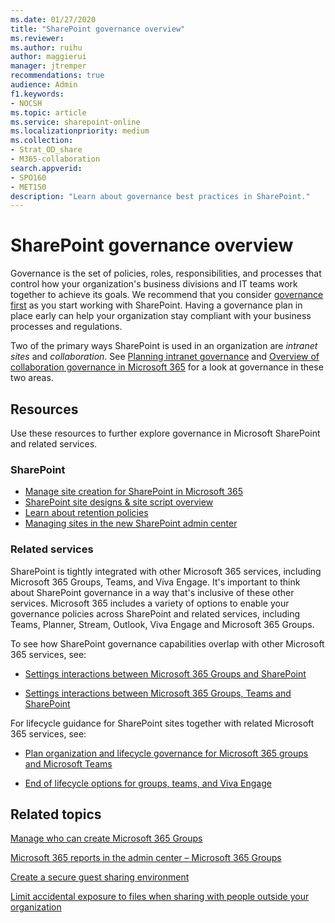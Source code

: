 ```yaml
---
ms.date: 01/27/2020
title: "SharePoint governance overview"
ms.reviewer:
ms.author: ruihu
author: maggierui
manager: jtremper
recommendations: true
audience: Admin
f1.keywords:
- NOCSH
ms.topic: article
ms.service: sharepoint-online
ms.localizationpriority: medium
ms.collection:  
- Strat_OD_share
- M365-collaboration
search.appverid:
- SPO160
- MET150
description: "Learn about governance best practices in SharePoint."
---
```


# SharePoint governance overview

Governance is the set of policies, roles, responsibilities, and processes that control how your organization's business divisions and IT teams work together to achieve its goals. We recommend that you consider [governance first](/microsoft-365/solutions/collaboration-governance-first) as you start working with SharePoint. Having a governance plan in place early can help your organization stay compliant with your business processes and regulations.

Two of the primary ways SharePoint is used in an organization are *intranet sites* and *collaboration*. See [Planning intranet governance](intranet-governance.md) and [Overview of collaboration governance in Microsoft 365](/microsoft-365/solutions/collaboration-governance-overview) for a look at governance in these two areas.

## Resources

Use these resources to further explore governance in Microsoft SharePoint and related services.

### SharePoint

- [Manage site creation for SharePoint in Microsoft 365](manage-site-creation.md)
- [SharePoint site designs & site script overview](/sharepoint/dev/declarative-customization/site-design-overview)
- [Learn about retention policies](/microsoft-365/compliance/retention-policies)
- [Managing sites in the new SharePoint admin center](manage-sites-in-new-admin-center.md)

### Related services

SharePoint is tightly integrated with other Microsoft 365 services, including Microsoft 365 Groups, Teams, and Viva Engage. It's important to think about SharePoint governance in a way that's inclusive of these other services. Microsoft 365 includes a variety of options to enable your governance policies across SharePoint and related services, including Teams, Planner, Stream, Outlook, Viva Engage and Microsoft 365 Groups.

To see how SharePoint governance capabilities overlap with other Microsoft 365 services, see:

- [Settings interactions between Microsoft 365 Groups and SharePoint](/microsoft-365/solutions/groups-sharepoint-governance)

- [Settings interactions between Microsoft 365 Groups, Teams and SharePoint](/microsoft-365/solutions/groups-sharepoint-teams-governance)

For lifecycle guidance for SharePoint sites together with related Microsoft 365 services, see:

- [Plan organization and lifecycle governance for Microsoft 365 groups and Microsoft Teams](/microsoft-365/solutions/plan-organization-lifecycle-governance)

- [End of lifecycle options for groups, teams, and Viva Engage](/microsoft-365/solutions/end-life-cycle-groups-teams-sites-yammer)


## Related topics

[Manage who can create Microsoft 365 Groups](/office365/admin/create-groups/manage-creation-of-groups)

[Microsoft 365 reports in the admin center – Microsoft 365 Groups](/office365/admin/activity-reports/office-365-groups)

[Create a secure guest sharing environment](/microsoft-365/solutions/create-secure-guest-sharing-environment)

[Limit accidental exposure to files when sharing with people outside your organization](/microsoft-365/solutions/share-limit-accidental-exposure)


